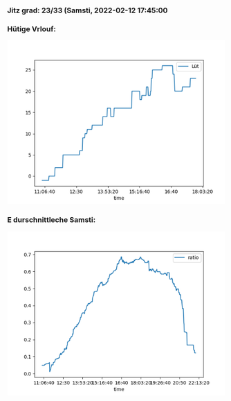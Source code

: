 ### Jitz grad: 23/33 (Samsti, 2022-02-12 17:45:00

### Hütige Vrlouf:
![Graph](Today.png)

### E durschnittleche Samsti:
![Graph](Samsti.png)